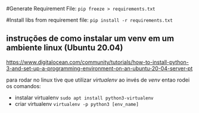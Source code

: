 #Generate Requirement File:
`pip freeze > requirements.txt`

#Install libs from requirement file:
`pip install -r requirements.txt`

## instruções de como instalar um venv em um ambiente linux (Ubuntu 20.04)

https://www.digitalocean.com/community/tutorials/how-to-install-python-3-and-set-up-a-programming-environment-on-an-ubuntu-20-04-server-pt

para rodar no linux tive que utilizar _virtualenv_ ao invés de _venv_
entao rodei os comandos:

- instalar virtualenv `sudo apt install python3-virtualenv`
- criar virtualenv `virtualenv -p python3 [env_name]`
